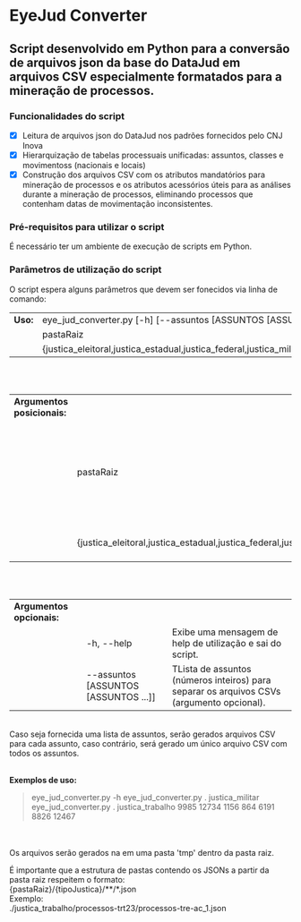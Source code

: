 # EyeJud Converter
## Script desenvolvido em Python para a conversão de arquivos json da base do DataJud em arquivos CSV  especialmente formatados para a mineração de processos.


### Funcionalidades do script

- [x] Leitura de arquivos json do DataJud nos padrões fornecidos pelo CNJ Inova
- [x] Hierarquização de tabelas processuais unificadas: assuntos, classes e movimentoss (nacionais e locais)
- [x] Construção dos arquivos CSV com os atributos mandatórios para mineração de processos e os atributos acessórios úteis para as análises durante a mineração de processos, eliminando processos que contenham datas de movimentação inconsistentes.

### Pré-requisitos para utilizar o script
É necessário ter um ambiente de execução de scripts em Python.

### Parâmetros de utilização do script
O script espera alguns parâmetros que devem ser fonecidos via linha de comando:

<table>
<tr><td><strong>Uso:</strong></td><td>eye_jud_converter.py [-h] [--assuntos [ASSUNTOS [ASSUNTOS ...]]]</td></tr>
<tr><td></td><td>pastaRaiz</td></tr>
<tr><td></td><td>{justica_eleitoral,justica_estadual,justica_federal,justica_militar,justica_trabalho,tribunais_superiores}</td></tr>
</table>
<br />
<br />
<table>
<tr><td><strong>Argumentos posicionais:</strong></td><td></td><td></td></tr>
<tr><td></td><td>pastaRaiz</td><td>Caminho para a pasta raiz contendo a respectiva pasta do tipo de justiça e os arquivos auxiliares (sgt_assuntos.csv, sgt_classes.csv).</td></tr>
<tr><td></td><td>{justica_eleitoral,justica_estadual,justica_federal,justica_militar,justica_trabalho,tribunais_superiores}</td><td>Tipo de Justiça cujos CSVs serão gerados.</td></tr>
</table>
<br />
<br />
<table>
<tr><td><strong>Argumentos opcionais:</strong></td><td></td><td></td></tr>
<tr><td></td><td>-h, --help</td><td>Exibe uma mensagem de help de utilização e sai do script.</td></tr>
<tr><td></td><td>--assuntos [ASSUNTOS [ASSUNTOS ...]]</td><td>TLista de assuntos (números inteiros) para separar os arquivos CSVs (argumento opcional).</td></tr>
</table>
<br />
Caso seja fornecida uma lista de assuntos, serão gerados arquivos CSV para cada assunto, caso contrário, será gerado um único arquivo CSV com todos os assuntos.<br />
<br />

<strong>Exemplos de uso:</strong>
> eye_jud_converter.py -h
> eye_jud_converter.py . justica_militar
> eye_jud_converter.py . justica_trabalho 9985 12734 1156 864 6191 8826 12467 
<br />
<br />
Os arquivos serão gerados na em uma pasta 'tmp' dentro da pasta raiz.

É importante que a estrutura de pastas contendo os JSONs a partir da pasta raiz respeitem o formato: <br />
{pastaRaiz}/{tipoJustica}/**/*.json<br />
Exemplo:<br />
./justica_trabalho/processos-trt23/processos-tre-ac_1.json<br />